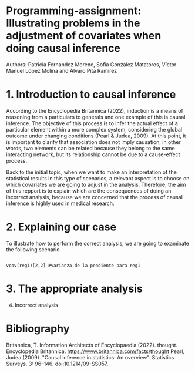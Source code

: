# Programming-assignment: Illustrating problems in the adjustment of covariates when doing causal inference
Authors: Patricia Fernandez Moreno, Sofía González Matatoros, Víctor Manuel López Molina and Álvaro Pita Ramírez

# 1. Introduction to causal inference
According to the Encyclopedia Britannica (2022), induction is a means of reasoning from a particulars to generals and one example of this is causal inference. The objective of this process is to infer the actual effect of a particular element within a more complex system, considering the global outcome under changing conditions (Pearl & Judea, 2009). At this point, it is important to clarify that association does not imply causation, in other words, two elements can be related because they belong to the same interacting network, but its relationship cannot be due to a cause-effect process.

Back to the initial topic, when we want to make an interpretation of the statistical results in this type of scenarios, a relevant aspect is to choose on which covariates we are going to adjust in the analysis. Therefore, the aim of this repport is to explain which are the consequences of doing an incorrect analysis, because we are concerned that the process of causal inference is highly used in medical research.

# 2. Explaining our case 

To illustrate how to perform the correct analysis, we are going to examinate the following scenario


```

vcov(reg1)[2,2] #varianza de la pendiente para reg1

```

# 3. The appropriate analysis 

4. Incorrect analysis

# Bibliography
Britannica, T. Information Architects of Encyclopaedia (2022). thought. Encyclopedia Britannica. https://www.britannica.com/facts/thought
Pearl, Judea (2009). "Causal inference in statistics: An overview". Statistics Surveys. 3: 96–146. doi:10.1214/09-SS057.
